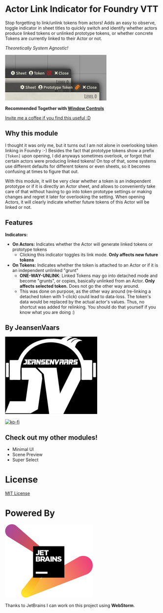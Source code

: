 # Actor Link Indicator for Foundry VTT

Stop forgetting to link/unlink tokens from actors! Adds an easy to observe, toggle indicator in sheet titles to quickly
switch and identify whether actors produce linked tokens or unlinked prototype tokens, or whether concrete
Tokens are currently linked to their Actor or not.

_Theoretically System Agnostic!_

![Example](img.png)

**Recommended Together with [Window Controls](https://github.com/saif-ellafi/foundryvtt-window-controls)**

[Invite me a coffee if you find this useful :D](https://ko-fi.com/V7V14D3AH)

## Why this module

I thought it was only me, but it turns out I am not alone in overlooking token linking in Foundry :-)
Besides the fact that prototype tokens show a prefix `[Token]` upon opening, I did anyways sometimes overlook,
or forgot that certain actors were producing linked tokens! On top of that, some systems 
use different defaults for different tokens or even sheets, so it becomes confusing at times to figure that out.

With this module, it will be very clear whether a token is an independent prototype or if it is directly an Actor sheet, 
and allows to conveniently take care of that without having to go into token prototype settings or making changes and 
regret it later for overlooking the setting. When opening Actors, it will clearly indicate whether future tokens of this
Actor will be linked or not.

## Features

**Indicators:**
* **On Actors:** Indicates whether the Actor will generate linked tokens or prototype tokens
  * Clicking this indicator toggles its link mode. **Only affects new future tokens**
* **On Tokens:** Indicates whether the token is attached to an Actor or if it is an independent unlinked "grunt"
  * **ONE-WAY-UNLINK**: Linked Tokens may go into detached mode and become "grunts", or copies, basically unlinked from 
  an Actor. **Only affects selected token.** Does not go the other way around.
  * This was done on purpose, as the other way around (re-linking a detached token with 1-click) could lead to data-loss.
  The token's data would be replaced by the actual actor's values. Thus, no shortcut was added for relinking.
  You should do that yourself if you know what you are doing :)

## By JeansenVaars
![JVLogo](logo-small-black.png)

[![ko-fi](https://ko-fi.com/img/githubbutton_sm.svg)](https://ko-fi.com/V7V14D3AH)

## Check out my other modules!
* Minimal UI
* Scene Preview
* Super Select

# License
[MIT License](./LICENSE.md)

# Powered By
[![JetBrains](./jetbrains.svg)](https://www.jetbrains.com)

Thanks to JetBrains I can work on this project using **WebStorm**.
